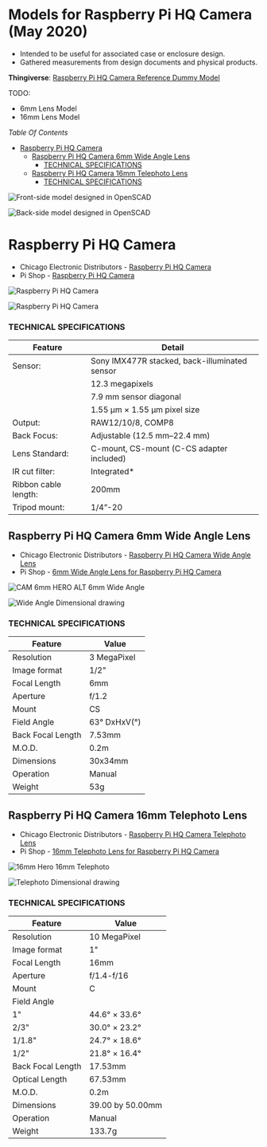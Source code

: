 Models for Raspberry Pi HQ Camera (May 2020)
=====================================================

-	Intended to be useful for associated case or enclosure design.
-	Gathered measurements from design documents and physical products.

**Thingiverse**: [Raspberry Pi HQ Camera Reference Dummy Model](https://www.thingiverse.com/thing:4335497/)

TODO:

 - 6mm Lens Model
 - 16mm Lens Model


*Table Of Contents*
<!-- markdown-toc start - Don't edit this section. Run M-x markdown-toc-refresh-toc -->

-	[Raspberry Pi HQ Camera](#raspberry-pi-hq-camera)
	-	[Raspberry Pi HQ Camera 6mm Wide Angle Lens](#raspberry-pi-hq-camera-6mm-wide-angle-lens)
		-	[TECHNICAL SPECIFICATIONS](#technical-specifications)
	-	[Raspberry Pi HQ Camera 16mm Telephoto Lens](#raspberry-pi-hq-camera-16mm-telephoto-lens)
		-	[TECHNICAL SPECIFICATIONS](#technical-specifications-1)

<!-- markdown-toc end -->

![Front-side model designed in OpenSCAD](img/piHQcam_frontside_model.png)

![Back-side model designed in OpenSCAD](img/piHQcam_backside_model.png)


Raspberry Pi HQ Camera
======================

-	Chicago Electronic Distributors - [Raspberry Pi HQ Camera](https://chicagodist.com/products/raspberry-pi-hq-camera)
-	Pi Shop - [Raspberry Pi HQ Camera](https://www.pishop.us/product/raspberry-pi-hq-camera/)

![Raspberry Pi HQ Camera](img/CAMERASOLO_1000x_sm1.png)

![Raspberry Pi HQ Camera](img/PIHQCamDimensions_2048x.png)

### TECHNICAL SPECIFICATIONS

| Feature              | Detail                                        |
|----------------------|-----------------------------------------------|
| Sensor:              | Sony IMX477R stacked, back-illuminated sensor |
|                      | 12.3 megapixels                               |
|                      | 7.9 mm sensor diagonal                        |
|                      | 1.55 μm × 1.55 μm pixel size                  |
| Output:              | RAW12/10/8, COMP8                             |
| Back Focus:          | Adjustable (12.5 mm–22.4 mm)                  |
| Lens Standard:       | C-mount, CS-mount (C-CS adapter included)     |
| IR cut filter:       | Integrated\*                                  |
| Ribbon cable length: | 200mm                                         |
| Tripod mount:        | 1/4”-20                                       |

Raspberry Pi HQ Camera 6mm Wide Angle Lens
------------------------------------------

-	Chicago Electronic Distributors - [Raspberry Pi HQ Camera Wide Angle Lens](https://chicagodist.com/products/raspberry-pi-hq-camera-wide-angle-lens)
-	Pi Shop - [6mm Wide Angle Lens for Raspberry Pi HQ Camera](https://www.pishop.us/product/6mm-wide-angle-lens-for-raspberry-pi-hq-camera/)

![CAM 6mm HERO ALT](img/CAM_6mmHero_600x.jpg) 6mm Wide Angle

![Wide Angle Dimensional drawing](img/WideAngle_600x.png)

### TECHNICAL SPECIFICATIONS

| Feature           | Value        |
|-------------------|--------------|
| Resolution        | 3 MegaPixel  |
| Image format      | 1/2&quot;    |
| Focal Length      | 6mm          |
| Aperture          | f/1.2        |
| Mount             | CS           |
| Field Angle       | 63° DxHxV(°) |
| Back Focal Length | 7.53mm       |
| M.O.D.            | 0.2m         |
| Dimensions        | 30x34mm      |
| Operation         | Manual       |
| Weight            | 53g          |

Raspberry Pi HQ Camera 16mm Telephoto Lens
------------------------------------------

-	Chicago Electronic Distributors - [Raspberry Pi HQ Camera Telephoto Lens](https://chicagodist.com/products/raspberry-pi-hq-camera-telephoto-lens)
-	Pi Shop - [16mm Telephoto Lens for Raspberry Pi HQ Camera](https://www.pishop.us/product/raspberry-pi-hq-camera/)

![16mm Hero](img/CAM_LONGLENSHEROALT_600x.jpg) 16mm Telephoto

![Telephoto Dimensional drawing](img/Telephoto_lens_2048x.png)

### TECHNICAL SPECIFICATIONS

| Feature           | Value            |
|-------------------|------------------|
| Resolution        | 10 MegaPixel     |
| Image format      | 1&quot;          |
| Focal Length      | 16mm             |
| Aperture          | f/1.4-f/16       |
| Mount             | C                |
| Field Angle       |                  |
| 1"                | 44.6° × 33.6°    |
| 2/3"              | 30.0° × 23.2°    |
| 1/1.8"            | 24.7° × 18.6°    |
| 1/2"              | 21.8° × 16.4°    |
| Back Focal Length | 17.53mm          |
| Optical Length    | 67.53mm          |
| M.O.D.            | 0.2m             |
| Dimensions        | 39.00 by 50.00mm |
| Operation         | Manual           |
| Weight            | 133.7g           |
